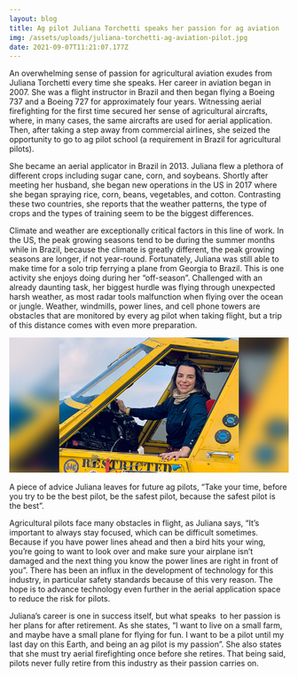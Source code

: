 ```yaml
---
layout: blog
title: Ag pilot Juliana Torchetti speaks her passion for ag aviation
img: /assets/uploads/juliana-torchetti-ag-aviation-pilot.jpg
date: 2021-09-07T11:21:07.177Z
---
```

An overwhelming sense of passion for agricultural aviation exudes from Juliana Torchetti every time she speaks. Her career in aviation began in 2007. She was a flight instructor in Brazil and then began flying a Boeing 737 and a Boeing 727 for approximately four years. Witnessing aerial firefighting for the first time secured her sense of agricultural aircrafts, where, in many cases, the same aircrafts are used for aerial application. Then, after taking a step away from commercial airlines, she seized the opportunity to go to ag pilot school (a requirement in Brazil for agricultural pilots). 

She became an aerial applicator in Brazil in 2013. Juliana flew a plethora of different crops including sugar cane, corn, and soybeans. Shortly after meeting her husband, she began new operations in the US in 2017 where she began spraying rice, corn, beans, vegetables, and cotton. Contrasting these two countries, she reports that the weather patterns, the type of crops and the types of training seem to be the biggest differences. 

Climate and weather are exceptionally critical factors in this line of work. In the US, the peak growing seasons tend to be during the summer months while in Brazil, because the climate is greatly different, the peak growing seasons are longer, if not year-round. Fortunately, Juliana was still able to make time for a solo trip ferrying a plane from Georgia to Brazil. This is one activity she enjoys doing during her “off-season”. Challenged with an already daunting task, her biggest hurdle was flying through unexpected harsh weather, as most radar tools malfunction when flying over the ocean or jungle. Weather, windmills, power lines, and cell phone towers are obstacles that are monitored by every ag pilot when taking flight, but a trip of this distance comes with even more preparation.

![Agricultural pilot Juliana Torchetti speaks her passion for ag aviation.](/assets/uploads/juliana-torchetti-aerial-application-ag-pilot.jpg "Agricultural pilot Juliana Torchetti speaks her passion for ag aviation.")

A piece of advice Juliana leaves for future ag pilots, “Take your time, before you try to be the best pilot, be the safest pilot, because the safest pilot is the best”. 

Agricultural pilots face many obstacles in flight, as Juliana says, “It’s important to always stay focused, which can be difficult sometimes. Because if you have power lines ahead and then a bird hits your wing, you’re going to want to look over and make sure your airplane isn’t damaged and the next thing you know the power lines are right in front of you”. There has been an influx in the development of technology for this industry, in particular safety standards because of this very reason. The hope is to advance technology even further in the aerial application space to reduce the risk for pilots.

Juliana’s career is one in success itself, but what speaks  to her passion is her plans for after retirement. As she states, “I want to live on a small farm, and maybe have a small plane for flying for fun. I want to be a pilot until my last day on this Earth, and being an ag pilot is my passion”. She also states that she must try aerial firefighting once before she retires. That being said, pilots never fully retire from this industry as their passion carries on.